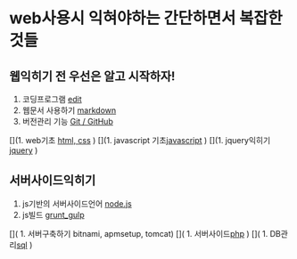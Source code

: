 # web사용시 익혀야하는 간단하면서 복잡한것들

## 웹익히기 전 우선은 알고 시작하자!
1. 코딩프로그램 [edit](./edit_program/edit.md)  
1. 웹문서 사용하기 [markdown](./markdown/markdown.md) 
1. 버전관리 기능 [Git / GitHub](./git/git_github.md)  

[](1. web기초 [html, css](./html/html.md) )
[](1. javascript 기초[javascript](./js/js.md) )
[](1. jquery익히기[jquery](./jquery/jquery.md) )

## 서버사이드익히기
1. js기반의 서버사이드언어 [node.js](./node/node.js.md)  
1. js빌드 [grunt_gulp](./grunt_gulp/grunt_gulp.md) 

[]( 1. 서버구축하기[]() bitnami, apmsetup, tomcat)
[]( 1. 서버사이드[php](./php/php.md) )
[]( 1. DB관리[sql](./sql/sql.md) )
